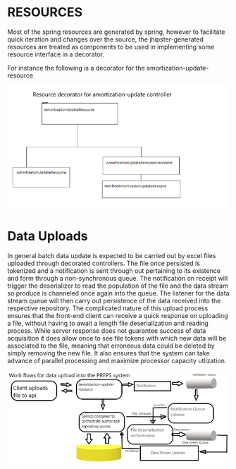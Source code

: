 # RESOURCES

Most of the spring resources are generated by spring, however to facilitate quick iteration and changes
over the source, the jhipster-generated resources are treated as components to be used in implementing
some resource interface in a decorator.

For instance the following is a decorator for the amortization-update-resource

![amortization-update-resource](/.github/amortization-update-resource.png)

# Data Uploads

In general batch data update is expected to be carried out by excel files uploaded through decorated controllers.
The file once persisted is tokenized and a notification is sent through out pertaining to its existence and form
through a non-synchronous queue.
The notification on receipt will trigger the deserializer to read the population of the file and the data stream so produce
is channeled once again into the queue.
The listener for the data stream queue will then carry out persistence of the data received into the respective repository.
The complicated nature of this upload process ensures that the front-end client can receive a quick response on uploading
a file, without having to await a length file deserialization and reading process.
While server response does not guarantee success of data acquisition it does allow once to see file tokens with which new data
will be associated to the file, meaning that erroneous data could be deleted by simply removing the new file.
It also ensures that the system can take advance of parallel processing and maximize processor capacity utlization.

![amortization-update-resource-pipelines](/.github/amortization-update-resource-pipelines.png)
